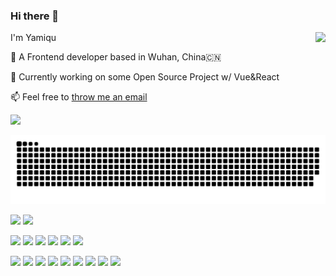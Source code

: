 ### Hi there 👋

<img align="right" src="https://github-readme-stats-git-masterrstaa-rickstaa.vercel.app/api?username=Yamiqu&count_private=true&show_icons=true&theme=radical&hide=stars" />

I'm Yamiqu

💼 A Frontend developer based in Wuhan, China🇨🇳 

🔭 Currently working on some Open Source Project w/ Vue&React

📫 Feel free to [throw me an email](mailto:klingonslaw@hotmail.com)


<!-- ![Counter](https://count.getloli.com/get/@Yamiqu.github.readme) -->

<a width="100%" href="https://github.com/Yamiqu">
 <img src="https://count.getloli.com/get/@Yamiqu.github.readme" />
</a>
 
 
 
![](https://raw.githubusercontent.com/Yamiqu/Yamiqu/output/github-contribution-grid-snake.svg)
 
![](https://img.shields.io/badge/MacOS-Monterey-cb30b2?style=flat-square&logo=apple&logoColor=ffffff)
![](https://img.shields.io/badge/IDE-Visual%20Studio%20Code-blue?style=flat-square&logo=visual-studio-code&logoColor=ffffff)

![](https://img.shields.io/badge/-TypeScript-3178C6?style=flat-square&logo=typescript&logoColor=ffffff)
![](https://img.shields.io/badge/-JavaScript-FF9800?style=flat-square&logo=javascript&logoColor=white)
![](https://img.shields.io/badge/-CSS3-1572B6?style=flat-square&logo=css3&logoColor=white) 
![](https://img.shields.io/badge/-Python-3776AB?style=flat-square&logo=python&logoColor=ffffff)
![](https://img.shields.io/badge/-Dart-0175C2?style=flat-square&logo=dart&logoColor=white)
![](https://img.shields.io/badge/-Mathematica-222222?style=flat-square&logo=wolframmathematica&logoColor=bf2f1e)


![](https://img.shields.io/badge/-React-20232a?style=flat-square&logo=react&logoColor=61DAFB)
![](https://img.shields.io/badge/-NextJS-000000?style=flat-square&logo=nextdotjs&logoColor=ffffff)
![](https://img.shields.io/badge/-Vue-35495e?style=flat-square&logo=vuedotjs&logoColor=4FC08D)
![](https://img.shields.io/badge/-Vite-646CFF?style=flat-square&logo=vite&logoColor=ffffff)
![](https://img.shields.io/badge/-AntDesign-0170FE?style=flat-square&logo=antdesign&logoColor=ffffff)
![](https://img.shields.io/badge/-TailwindCSS-06B6D4?style=flat-square&logo=tailwindcss&logoColor=ffffff)
![](https://img.shields.io/badge/-Flutter-02569B?style=flat-square&logo=flutter&logoColor=white)
![](https://img.shields.io/badge/-NodeJs-339933?style=flat-square&logo=nodedotjs&logoColor=ffffff)
![](https://img.shields.io/badge/-Electron-47848F?style=flat-square&logo=electron&logoColor=ffffff)

<!-- <a href="https://github.com/Yamiqu" width="100%">
  <img  align="center" src="https://github-readme-stats.vercel.app/api?username=Yamiqu&count_private=true&show_icons=true&theme=radical&hide=stars" />
  

</a> -->

<!-- ![https://github.com/Yamiqu](https://github-readme-stats.vercel.app/api?username=Yamiqu&count_private=true&show_icons=true&theme=radical&hide=stars) -->

<!-- ![](https://img.shields.io/badge/-Docker-2496ED?style=flat-square&logo=docker&logoColor=ffffff) 
![](https://img.shields.io/badge/-React-282c34?style=flat-square&logo=react&logoColor=61DBFB)
![](https://img.shields.io/badge/-Vue-4fc08d?style=flat-square&logo=vue.js&logoColor=ffffff)
![](https://img.shields.io/badge/-NextJs-000000?style=flat-square&logo=nextdotjs&logoColor=ffffff)
![](https://img.shields.io/badge/-Vite-646CFF?style=flat-square&logo=vite&logoColor=ffffff)
![](https://img.shields.io/badge/-Webpack-8DD6F9?style=flat-square&logo=webpack&logoColor=ffffff)
![](https://img.shields.io/badge/-TailwindCSS-06B6D4?style=flat-square&logo=tailwindcss&logoColor=ffffff)
![](https://img.shields.io/badge/-AntDesign-0170FE?style=flat-square&logo=antdesign&logoColor=ffffff)
![](https://img.shields.io/badge/-numpy-013243?style=flat-square&logo=numpy&logoColor=ffffff)

 -->

<!--
**Yamiqu/Yamiqu** is a ✨ _special_ ✨ repository because its `README.md` (this file) appears on your GitHub profile.

Here are some ideas to get you started:

- 🔭 I’m currently working on ...
- 🌱 I’m currently learning ...
- 👯 I’m looking to collaborate on ...
- 🤔 I’m looking for help with ...
- 💬 Ask me about ...
- 📫 How to reach me: ...
- 😄 Pronouns: ...
- ⚡ Fun fact: ...
-->
